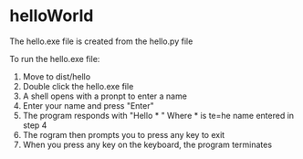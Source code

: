 # helloWorld

The hello.exe file is created from the hello.py file

To run the hello.exe file:

1. Move to dist/hello
2. Double click the hello.exe file
3. A shell opens with a pronpt to enter a name
4. Enter your name and press "Enter"
5. The program responds with "Hello * " Where * is te=he name entered in step 4
6. The rogram then prompts you to press any key to exit
7. When you press any key on the keyboard, the program terminates 